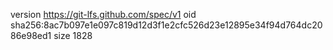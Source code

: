version https://git-lfs.github.com/spec/v1
oid sha256:8ac7b097e1e097c819d12d3f1e2cfc526d23e12895e34f94d764dc2086e98ed1
size 1828
